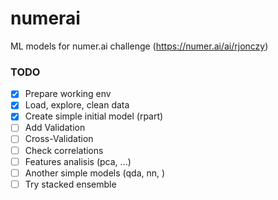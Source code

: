 # numerai

ML models for numer.ai challenge (https://numer.ai/ai/rjonczy)

### TODO

- [x] Prepare working env
- [x] Load, explore, clean data 
- [x] Create simple initial model (rpart)
- [ ] Add Validation
- [ ] Cross-Validation
- [ ] Check correlations
- [ ] Features analisis (pca, ...)
- [ ] Another simple models (qda, nn, )
- [ ] Try stacked ensemble
